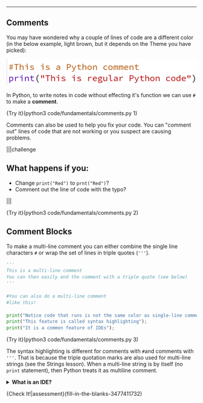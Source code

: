 ----------------

## Comments

You may have wondered why a couple of lines of code are a different color (in the below example, light brown, but it depends on the Theme you have picked):

![.guides/img/comments](.guides/images/comments.png)

In Python, to write notes in code without effecting it's function we can use `#` to make a **comment**.

{Try it}(python3 code/fundamentals/comments.py 1)

Comments can also be used to help you fix your code. You can "comment out" lines of code that are not working or you suspect are causing problems.

|||challenge
## What happens if you:
* Change `print("Red")` to `prnt("Red")`?
* Comment out the line of code with the typo?

|||

{Try it}(python3 code/fundamentals/comments.py 2)

## Comment Blocks

To make a multi-line comment you can either combine the single line characters `#` or wrap the set of lines in triple quotes (`'''`). 

```python
'''
This is a multi-line comment
You can then easily end the comment with a triple quote (see below)
'''

#You can also do a multi-line comment
#like this!
    
print("Notice code that runs is not the same color as single-line comments");
print("This feature is called syntax highlighting");
print("It is a common feature of IDEs");
```

{Try it}(python3 code/fundamentals/comments.py 3)

The syntax highlighting is different for comments with `#`and comments with `'''`. That is because the triple quotation marks are also used for multi-line strings (see the Strings lesson). When a multi-line string is by itself (no `print` statement), then Python treats it as multiline comment.

<details><summary><strong>What is an IDE?</strong></summary> <blockquote cite="https://simple.wikipedia.org/wiki/Integrated_development_environment">An integrated development environment, or IDE, is a computer program that makes it easier to write other computer programs. They are used by computer programmers to edit source code, and can be easier to use than other text editors for new programmers. They can have compilers so programmers don't have to open other programs to compile the source code. They also often have syntax highlighting. ... It also may have predictive coding that can finish lines with syntax such as brackets or semicolons and can suggest variables to be used. It also may have debuggers that can step through lines, take breaks and inspect variables. <br> <br> <b>Source: Simple Wikipedia </b></blockquote></details>

{Check It!|assessment}(fill-in-the-blanks-3477411732)
